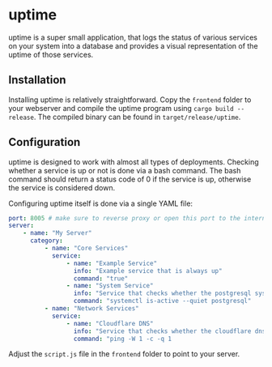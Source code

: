 # uptime
uptime is a super small application, that logs the status of various services on your system into a database and provides a visual representation of the uptime of those services.

## Installation
Installing uptime is relatively straightforward. Copy the `frontend` folder to your webserver and compile the uptime program using `cargo build --release`. The compiled binary can be found in `target/release/uptime`.

## Configuration
uptime is designed to work with almost all types of deployments. Checking whether a service is up or not is done via a bash command. The bash command should return a status code of 0 if the service is up, otherwise the service is considered down.

Configuring uptime itself is done via a single YAML file:
```yml
port: 8005 # make sure to reverse proxy or open this port to the internet
server:
    - name: "My Server"
      category:
          - name: "Core Services"
            service:
                - name: "Example Service"
                  info: "Example service that is always up"
                  command: "true"
                - name: "System Service"
                  info: "Service that checks whether the postgresql systemd service is running"
                  command: "systemctl is-active --quiet postgresql"
          - name: "Network Services"
            service:
                - name: "Cloudflare DNS"
                  info: "Service that checks whether the cloudflare dns server is reachable"
                  command: "ping -W 1 -c -q 1
```

Adjust the `script.js` file in the `frontend` folder to point to your server.
